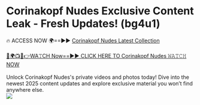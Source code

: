 # Corinakopf Nudes Exclusive Content Leak - Fresh Updates! (bg4u1)

🔥 ACCESS NOW 🌍==►► <a href="https://tinyurl.com/yc657z5k" rel="nofollow">Corinakopf Nudes Latest Collection</a>
<br><br>
[🔴🌍📺📱👉WA𝚃CH Now==►► CLICK HERE TO Corinakopf Nudes 𝚆𝙰𝚃𝙲𝙷 NOW](https://tinyurl.com/yc657z5k)
<br><br>
Unlock Corinakopf Nudes's private videos and photos today! Dive into the newest 2025 content updates and explore exclusive material you won’t find anywhere else.
<br>
<a href="https://tinyurl.com/yc657z5k" rel="nofollow" data-target="animated-image.originalLink"><img src="https://camo.githubusercontent.com/8a4f000d20f83aca3bf7ec5f350d767afa0574a8a352519fd8cfa583a6f93a33/68747470733a2f2f692e696d6775722e636f6d2f644a486b345a712e676966" data-canonical-src="https://i.imgur.com/dJHk4Zq.gif" style="max-width: 100%; display: inline-block;" data-target="animated-image.originalImage"></a>
<br>
